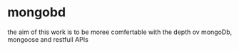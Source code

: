 # mongobd
the aim of  this work is to be moree comfertable with the depth ov mongoDb, mongoose and restfull APIs